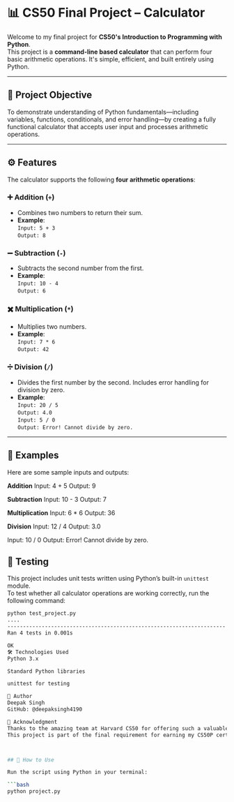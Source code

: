 # 📊 CS50 Final Project – Calculator

Welcome to my final project for **CS50's Introduction to Programming with Python**.  
This project is a **command-line based calculator** that can perform four basic arithmetic operations. It's simple, efficient, and built entirely using Python.

---

## 🧠 Project Objective

To demonstrate understanding of Python fundamentals—including variables, functions, conditionals, and error handling—by creating a fully functional calculator that accepts user input and processes arithmetic operations.

---

## ⚙️ Features

The calculator supports the following **four arithmetic operations**:

### ➕ Addition (`+`)
- Combines two numbers to return their sum.
- **Example**:  
  `Input: 5 + 3`  
  `Output: 8`

### ➖ Subtraction (`-`)
- Subtracts the second number from the first.
- **Example**:  
  `Input: 10 - 4`  
  `Output: 6`

### ✖️ Multiplication (`*`)
- Multiplies two numbers.
- **Example**:  
  `Input: 7 * 6`  
  `Output: 42`

### ➗ Division (`/`)
- Divides the first number by the second. Includes error handling for division by zero.
- **Example**:  
  `Input: 20 / 5`  
  `Output: 4.0`  
  `Input: 5 / 0`  
  `Output: Error! Cannot divide by zero.`

---
## 📌 Examples

Here are some sample inputs and outputs:

**Addition**
Input: 4 + 5
Output: 9


**Subtraction**
Input: 10 - 3
Output: 7


**Multiplication**
Input: 6 * 6
Output: 36


**Division**
Input: 12 / 4
Output: 3.0

Input: 10 / 0
Output: Error! Cannot divide by zero.

## 🧪 Testing

This project includes unit tests written using Python’s built-in `unittest` module.  
To test whether all calculator operations are working correctly, run the following command:

```bash
python test_project.py
....
----------------------------------------------------------------------
Ran 4 tests in 0.001s

OK
🛠️ Technologies Used
Python 3.x

Standard Python libraries

unittest for testing

👤 Author
Deepak Singh
GitHub: @deepaksingh4190

🏁 Acknowledgment
Thanks to the amazing team at Harvard CS50 for offering such a valuable course.
This project is part of the final requirement for earning my CS50P certificate.



## 📝 How to Use

Run the script using Python in your terminal:

```bash
python project.py
